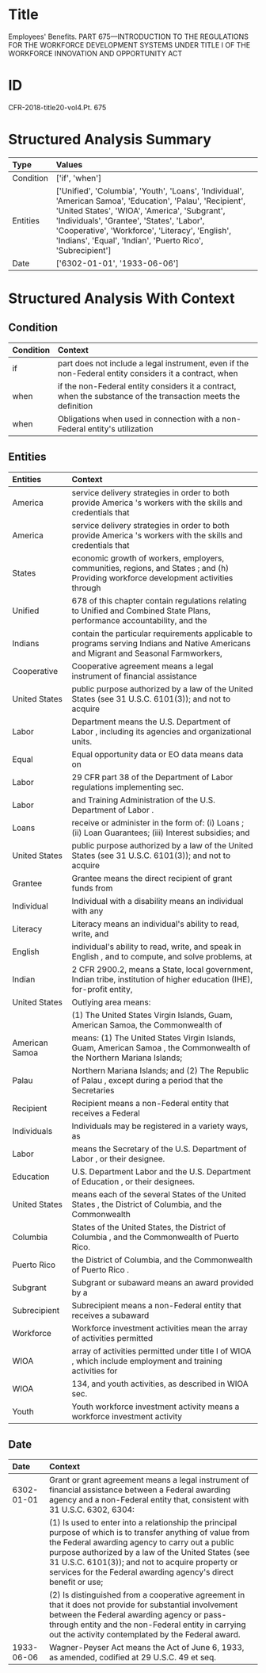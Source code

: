 # Title

 Employees' Benefits. PART 675—INTRODUCTION TO THE REGULATIONS FOR THE WORKFORCE DEVELOPMENT SYSTEMS UNDER TITLE I OF THE WORKFORCE INNOVATION AND OPPORTUNITY ACT


# ID

 CFR-2018-title20-vol4.Pt. 675


# Structured Analysis Summary

| Type      | Values                                                                                                                                                                                                                                                                                                                    |
|:----------|:--------------------------------------------------------------------------------------------------------------------------------------------------------------------------------------------------------------------------------------------------------------------------------------------------------------------------|
| Condition | ['if', 'when']                                                                                                                                                                                                                                                                                                            |
| Entities  | ['Unified', 'Columbia', 'Youth', 'Loans', 'Individual', 'American Samoa', 'Education', 'Palau', 'Recipient', 'United States', 'WIOA', 'America', 'Subgrant', 'Individuals', 'Grantee', 'States', 'Labor', 'Cooperative', 'Workforce', 'Literacy', 'English', 'Indians', 'Equal', 'Indian', 'Puerto Rico', 'Subrecipient'] |
| Date      | ['6302-01-01', '1933-06-06']                                                                                                                                                                                                                                                                                              |


# Structured Analysis With Context

 


## Condition

| Condition   | Context                                                                                                       |
|:------------|:--------------------------------------------------------------------------------------------------------------|
| if          | part does not include a legal instrument, even if the non-Federal entity considers it a contract, when        |
| when        | if the non-Federal entity considers it a contract, when the substance of the transaction meets the definition |
| when        | Obligations  when used in connection with a non-Federal entity's utilization                                  |


## Entities

| Entities       | Context                                                                                                                               |
|:---------------|:--------------------------------------------------------------------------------------------------------------------------------------|
| America        | service delivery strategies in order to both provide America 's workers with the skills and credentials that                          |
| America        | service delivery strategies in order to both provide America 's workers with the skills and credentials that                          |
| States         | economic growth of workers, employers, communities, regions, and States ; and (h) Providing workforce development activities through  |
| Unified        | 678 of this chapter contain regulations relating to Unified and Combined State Plans, performance accountability, and the             |
| Indians        | contain the particular requirements applicable to programs serving Indians and Native Americans and Migrant and Seasonal Farmworkers, |
| Cooperative    | Cooperative agreement means a legal instrument of financial assistance                                                                |
| United States  | public purpose authorized by a law of the United States (see 31 U.S.C. 6101(3)); and not to acquire                                   |
| Labor          | Department means the U.S. Department of  Labor , including its agencies and organizational units.                                     |
| Equal          | Equal opportunity data or EO data means data on                                                                                       |
| Labor          | 29 CFR part 38 of the Department of Labor  regulations implementing sec.                                                              |
| Labor          | and Training Administration of the U.S. Department of Labor .                                                                         |
| Loans          | receive or administer in the form of: (i) Loans ; (ii) Loan Guarantees; (iii) Interest subsidies; and                                 |
| United States  | public purpose authorized by a law of the United States (see 31 U.S.C. 6101(3)); and not to acquire                                   |
| Grantee        | Grantee means the direct recipient of grant funds from                                                                                |
| Individual     | Individual with a disability means an individual with any                                                                             |
| Literacy       | Literacy means an individual's ability to read, write, and                                                                            |
| English        | individual's ability to read, write, and speak in English , and to compute, and solve problems, at                                    |
| Indian         | 2 CFR 2900.2, means a State, local government, Indian tribe, institution of higher education (IHE), for-profit entity,                |
| United States  | Outlying area means:                                                                                                                  |
|                |           (1) The  United States Virgin Islands, Guam, American Samoa, the Commonwealth of                                            |
| American Samoa | means: (1) The United States Virgin Islands, Guam, American Samoa , the Commonwealth of the Northern Mariana Islands;                 |
| Palau          | Northern Mariana Islands; and (2) The Republic of Palau , except during a period that the Secretaries                                 |
| Recipient      | Recipient means a non-Federal entity that receives a Federal                                                                          |
| Individuals    | Individuals may be registered in a variety ways, as                                                                                   |
| Labor          | means the Secretary of the U.S. Department of Labor , or their designee.                                                              |
| Education      | U.S. Department Labor and the U.S. Department of Education , or their designees.                                                      |
| United States  | means each of the several States of the United States , the District of Columbia, and the Commonwealth                                |
| Columbia       | States of the United States, the District of Columbia , and the Commonwealth of Puerto Rico.                                          |
| Puerto Rico    | the District of Columbia, and the Commonwealth of Puerto Rico .                                                                       |
| Subgrant       | Subgrant or subaward means an award provided by a                                                                                     |
| Subrecipient   | Subrecipient means a non-Federal entity that receives a subaward                                                                      |
| Workforce      | Workforce investment activities mean the array of activities permitted                                                                |
| WIOA           | array of activities permitted under title I of WIOA , which include employment and training activities for                            |
| WIOA           | 134, and youth activities, as described in  WIOA  sec.                                                                                |
| Youth          | Youth workforce investment activity means a workforce investment activity                                                             |


## Date

| Date       | Context                                                                                                                                                                                                                                                                                                                                              |
|:-----------|:-----------------------------------------------------------------------------------------------------------------------------------------------------------------------------------------------------------------------------------------------------------------------------------------------------------------------------------------------------|
| 6302-01-01 | Grant or grant agreement means a legal instrument of financial assistance between a Federal awarding agency and a non-Federal entity that, consistent with 31 U.S.C. 6302, 6304:                                                                                                                                                                     |
|            |           (1) Is used to enter into a relationship the principal purpose of which is to transfer anything of value from the Federal awarding agency to carry out a public purpose authorized by a law of the United States (see 31 U.S.C. 6101(3)); and not to acquire property or services for the Federal awarding agency's direct benefit or use; |
|            |           (2) Is distinguished from a cooperative agreement in that it does not provide for substantial involvement between the Federal awarding agency or pass-through entity and the non-Federal entity in carrying out the activity contemplated by the Federal award.                                                                            |
| 1933-06-06 | Wagner-Peyser Act means the Act of June 6, 1933, as amended, codified at 29 U.S.C. 49 et seq.                                                                                                                                                                                                                                                        |


